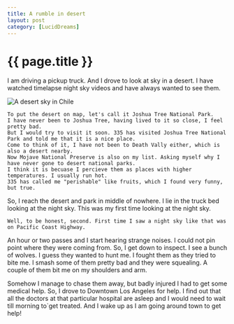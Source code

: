 ```yaml
---
title: A rumble in desert
layout: post
category: [LucidDreams]
---
```


# {{ page.title }}


I am driving a pickup truck. And I drove to look at sky in a desert. I have watched timelapse night sky videos and have always wanted to see them.

![A desert sky in Chile]({{site.baseurl}}/images/DesertNightSky.jpg)

```
To put the desert on map, let's call it Joshua Tree National Park. 
I have never been to Joshua Tree, having lived to it so close, I feel pretty bad. 
But I would try to visit it soon. 335 has visited Joshua Tree National Park and told me that it is a nice place. 
Come to think of it, I have not been to Death Vally either, which is also a desert nearby. 
Now Mojave National Preserve is also on my list. Asking myself why I have never gone to desert national parks. 
I think it is becuase I percieve them as places with higher temperatures. I usually run hot. 
335 has called me "perishable" like fruits, which I found very funny, but true.
```

So, I reach the desert and park in middle of nowhere. I lie in the truck bed looking at the night sky. This was my first time looking at the night sky.

```
Well, to be honest, second. First time I saw a night sky like that was on Pacific Coast Highway.
```

An hour or two passes and I start hearing strange noises. I could not pin point where they were coming from. So, I get down to inspect. I see a bunch of wolves. I guess they wanted to hunt me. I fought them as they tried to bite me. I smash some of them pretty bad and they were squealing. A couple of them bit me on my shoulders and arm. 

Somehow I manage to chase them away, but badly injured I had to get some medical help. So, I drove to Downtown Los Angeles for help. I find out that all the doctors at that particular hospital are asleep and I would need to wait till morning to`get treated. And I wake up as I am going around town to get help!
